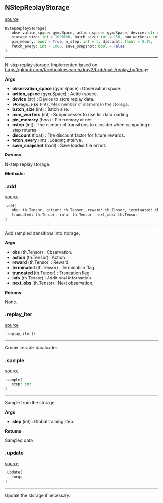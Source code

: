 #


## NStepReplayStorage
[source](https://github.com/RLE-Foundation/rllte/blob/main/rllte/xploit/storage/nstep_replay_storage.py/#L246)
```python 
NStepReplayStorage(
   observation_space: gym.Space, action_space: gym.Space, device: str = 'cpu',
   storage_size: int = 1000000, batch_size: int = 256, num_workers: int = 4,
   pin_memory: bool = True, n_step: int = 3, discount: float = 0.99,
   fetch_every: int = 1000, save_snapshot: bool = False
)
```


---
N-step replay storage.
Implemented based on: https://github.com/facebookresearch/drqv2/blob/main/replay_buffer.py


**Args**

* **observation_space** (gym.Space) : Observation space.
* **action_space** (gym.Space) : Action space.
* **device** (str) : Device to store replay data.
* **storage_size** (int) : Max number of element in the storage.
* **batch_size** (int) : Batch size.
* **num_workers** (int) : Subprocesses to use for data loading.
* **pin_memory** (bool) : Pin memory or not.
* **nstep** (int) : The number of transitions to consider when computing n-step returns
* **discount** (float) : The discount factor for future rewards.
* **fetch_every** (int) : Loading interval.
* **save_snapshot** (bool) : Save loaded file or not.


**Returns**

N-step replay storage.


**Methods:**


### .add
[source](https://github.com/RLE-Foundation/rllte/blob/main/rllte/xploit/storage/nstep_replay_storage.py/#L304)
```python
.add(
   obs: th.Tensor, action: th.Tensor, reward: th.Tensor, terminated: th.Tensor,
   truncated: th.Tensor, info: th.Tensor, next_obs: th.Tensor
)
```

---
Add sampled transitions into storage.


**Args**

* **obs** (th.Tensor) : Observation.
* **action** (th.Tensor) : Action.
* **reward** (th.Tensor) : Reward.
* **terminated** (th.Tensor) : Termination flag.
* **truncated** (th.Tensor) : Truncation flag.
* **info** (th.Tensor) : Additional information.
* **next_obs** (th.Tensor) : Next observation.


**Returns**

None.

### .replay_iter
[source](https://github.com/RLE-Foundation/rllte/blob/main/rllte/xploit/storage/nstep_replay_storage.py/#L340)
```python
.replay_iter()
```

---
Create iterable dataloader.

### .sample
[source](https://github.com/RLE-Foundation/rllte/blob/main/rllte/xploit/storage/nstep_replay_storage.py/#L346)
```python
.sample(
   step: int
)
```

---
Sample from the storage.


**Args**

* **step** (int) : Global training step.


**Returns**

Sampled data.

### .update
[source](https://github.com/RLE-Foundation/rllte/blob/main/rllte/xploit/storage/nstep_replay_storage.py/#L357)
```python
.update(
   *args
)
```

---
Update the storage if necessary.
